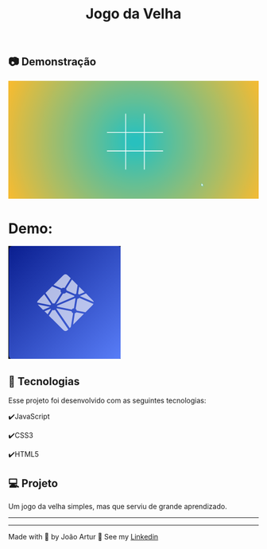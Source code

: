 <h1 align="center">
    Jogo da Velha
</h1>

<br>

## :camera: Demonstração

<img alt="demonstração" title="readme" src="./fonts/anim.gif">

<p align="center">
 <h1>Demo:</h1>
  <a href="https://jogo-da-velha-projeto-2.netlify.app/" target="_blank">
    <img alt="Demo on Netlify" src="./fonts/netflify.png">
  </a>
</p>

## :rocket: Tecnologias

Esse projeto foi desenvolvido com as seguintes tecnologias:

✔️JavaScript

✔️CSS3

✔️HTML5

## 💻 Projeto

Um jogo da velha simples, mas que serviu de grande aprendizado.

---

<hr>
<p>Made with 💜 by João Artur 👋 See my <a href="https://www.linkedin.com/in/magalhesartur/">Linkedin</a></p>
